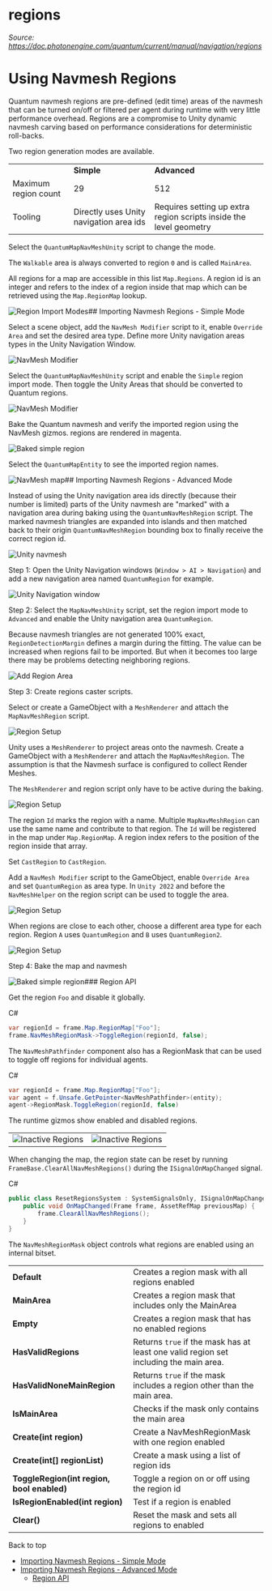 # regions

_Source: https://doc.photonengine.com/quantum/current/manual/navigation/regions_

# Using Navmesh Regions

Quantum navmesh regions are pre-defined (edit time) areas of the navmesh that can be turned on/off or filtered per agent during runtime with very little performance overhead. Regions are a compromise to Unity dynamic navmesh carving based on performance considerations for deterministic roll-backs.

Two region generation modes are available.

|     |     |     |
| --- | --- | --- |
|  | **Simple** | **Advanced** |
| Maximum region count | 29 | 512 |
| Tooling | Directly uses Unity navigation area ids | Requires setting up extra region scripts inside the level geometry |

Select the `QuantumMapNavMeshUnity` script to change the mode.

The `Walkable` area is always converted to region `0` and is called `MainArea`.

All regions for a map are accessible in this list `Map.Regions`. A region id is an integer and refers to the index of a region inside that map which can be retrieved using the `Map.RegionMap` lookup.

![Region Import Modes](/docs/img/quantum/v3/manual/navigation/region-modes.png)## Importing Navmesh Regions - Simple Mode

Select a scene object, add the `NavMesh Modifier` script to it, enable `Override Area` and set the desired area type. Define more Unity navigation areas types in the Unity Navigation Window.

![NavMesh Modifier](/docs/img/quantum/v3/manual/navigation/region-simple-modifier.png)

Select the `QuantumMapNavMeshUnity` script and enable the `Simple` region import mode. Then toggle the Unity Areas that should be converted to Quantum regions.

![NavMesh Modifier](/docs/img/quantum/v3/manual/navigation/region-simple-import.png)

Bake the Quantum navmesh and verify the imported region using the NavMesh gizmos. regions are rendered in magenta.

![Baked simple region](/docs/img/quantum/v3/manual/navigation/region-baked.png)

Select the `QuantumMapEntity` to see the imported region names.

![NavMesh map](/docs/img/quantum/v3/manual/navigation/region-simple-map.png)## Importing Navmesh Regions - Advanced Mode

Instead of using the Unity navigation area ids directly (because their number is limited) parts of the Unity navmesh are "marked" with a navigation area during baking using the `QuantumNavMeshRegion` script. The marked navmesh triangles are expanded into islands and then matched back to their origin `QuantumNavMeshRegion` bounding box to finally receive the correct region id.

![Unity navmesh](/docs/img/quantum/v3/manual/navigation/region-unity-navmesh.png)

Step 1: Open the Unity Navigation windows (`Window > AI > Navigation`) and add a new navigation area named `QuantumRegion` for example.

![Unity Navigation window](/docs/img/quantum/v3/manual/navigation/region-advanced-unity-areas.png)

Step 2: Select the `MapNavMeshUnity` script, set the region import mode to `Advanced` and enable the Unity navigation area `QuantumRegion`.

Because navmesh triangles are not generated 100% exact, `RegionDetectionMargin` defines a margin during the fitting. The value can be increased when regions fail to be imported. But when it becomes too large there may be problems detecting neighboring regions.

![Add Region Area](/docs/img/quantum/v3/manual/navigation/region-advanced-add-areas.png)

Step 3: Create regions caster scripts.

Select or create a GameObject with a `MeshRenderer` and attach the `MapNavMeshRegion` script.

![Region Setup](/docs/img/quantum/v3/manual/navigation/region-advanced-setup.png)

Unity uses a `MeshRenderer` to project areas onto the navmesh. Create a GameObject with a `MeshRenderer` and attach the `MapNavMeshRegion`. The assumption is that the Navmesh surface is configured to collect Render Meshes.

The `MeshRenderer` and region script only have to be active during the baking.

![Region Setup](/docs/img/quantum/v3/manual/navigation/region-advanced-script.png)

The region `Id` marks the region with a name. Multiple `MapNavMeshRegion` can use the same name and contribute to that region. The `Id` will be registered in the map under `Map.RegionMap`. A region index refers to the position of the region inside that array.

Set `CastRegion` to `CastRegion`.

Add a `NavMesh Modifier` script to the GameObject, enable `Override Area` and set `QuantumRegion` as area type. In `Unity 2022` and before the `NavMeshHelper` on the region script can be used to toggle the area.

![Region Setup](/docs/img/quantum/v3/manual/navigation/region-advanced-modifier.png)

When regions are close to each other, choose a different area type for each region. Region `A` uses `QuantumRegion` and `B` uses `QuantumRegion2`.

![Region Setup](/docs/img/quantum/v3/manual/navigation/region-advanced-multiple.png)

Step 4: Bake the map and navmesh

![Baked simple region](/docs/img/quantum/v3/manual/navigation/region-baked.png)### Region API

Get the region `Foo` and disable it globally.

C#

```csharp
var regionId = frame.Map.RegionMap["Foo"];
frame.NavMeshRegionMask->ToggleRegion(regionId, false);

```

The `NavMeshPathfinder` component also has a RegionMask that can be used to toggle off regions for individual agents.

C#

```csharp
var regionId = frame.Map.RegionMap["Foo"];
var agent = f.Unsafe.GetPointer<NavMeshPathfinder>(entity);
agent->RegionMask.ToggleRegion(regionId, false)

```

The runtime gizmos show enabled and disabled regions.

|     |     |
| --- | --- |
| ![Inactive Regions](/docs/img/quantum/v3/manual/navigation/region-active.png) | ![Inactive Regions](/docs/img/quantum/v3/manual/navigation/region-inactive.png) |

When changing the map, the region state can be reset by running `FrameBase.ClearAllNavMeshRegions()` during the `ISignalOnMapChanged` signal.

C#

```csharp
public class ResetRegionsSystem : SystemSignalsOnly, ISignalOnMapChanged {
    public void OnMapChanged(Frame frame, AssetRefMap previousMap) {
        frame.ClearAllNavMeshRegions();
    }
}

```

The `NavMeshRegionMask` object controls what regions are enabled using an internal bitset.

|     |     |
| --- | --- |
| **Default** | Creates a region mask with all regions enabled |
| **MainArea** | Creates a region mask that includes only the MainArea |
| **Empty** | Creates a region mask that has no enabled regions |
| **HasValidRegions** | Returns `true` if the mask has at least one valid region set including the main area. |
| **HasValidNoneMainRegion** | Returns `true` if the mask includes a region other than the main area. |
| **IsMainArea** | Checks if the mask only contains the main area |
| **Create(int region)** | Create a NavMeshRegionMask with one region enabled |
| **Create(int\[\] regionList)** | Create a mask using a list of region ids |
| **ToggleRegion(int region, bool enabled)** | Toggle a region on or off using the region id |
| **IsRegionEnabled(int region)** | Test if a region is enabled |
| **Clear()** | Reset the mask and sets all regions to enabled |

Back to top

- [Importing Navmesh Regions - Simple Mode](#importing-navmesh-regions-simple-mode)
- [Importing Navmesh Regions - Advanced Mode](#importing-navmesh-regions-advanced-mode)
  - [Region API](#region-api)